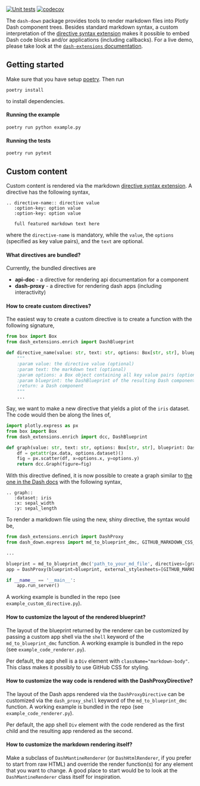 [![Unit tests](https://github.com/emilhe/dash-down/actions/workflows/python-test.yml/badge.svg)](https://github.com/emilhe/dash-down/actions/workflows/python-test.yml)
[![codecov](https://codecov.io/gh/emilhe/dash-down/branch/main/graph/badge.svg?token=kZXx2N1QGY)](https://codecov.io/gh/emilhe/dash-down)

The `dash-down` package provides tools to render markdown files into Plotly Dash component trees. Besides standard markdown syntax, a custom interpretation of the [directive syntax extension](https://mistune.readthedocs.io/en/latest/directives.html) makes it possible to embed Dash code blocks and/or applications (including callbacks). For a live demo, please take look at the [`dash-extensions` documentation](https://www.dash-extensions.com/getting-started/installation#a-example).

## Getting started

Make sure that you have setup [poetry](https://python-poetry.org/). Then run

    poetry install

to install dependencies.

#### Running the example

    poetry run python example.py

#### Running the tests

    poetry run pytest

## Custom content

Custom content is rendered via the markdown [directive syntax extension](https://mistune.readthedocs.io/en/latest/directives.html). A directive has the following syntax,

    .. directive-name:: directive value
       :option-key: option value
       :option-key: option value
    
       full featured markdown text here

where the `directive-name` is mandatory, while the `value`, the `options` (specified as key value pairs), and the `text` are optional. 

#### What directives are bundled?

Currently, the bundled directives are

* **api-doc** - a directive for rendering api documentation for a component
* **dash-proxy** - a directive for rendering dash apps (including interactivity)

#### How to create custom directives?

The easiest way to create a custom directive is to create a function with the following signature,

```python
from box import Box
from dash_extensions.enrich import DashBlueprint

def directive_name(value: str, text: str, options: Box[str, str], blueprint: DashBlueprint):
    """
    :param value: the directive value (optional)
    :param text: the markdown text (optional)
    :param options: a Box object containing all key value pairs (optional)
    :param blueprint: the DashBlueprint of the resulting Dash component tree, used e.g. for callback registration
    :return: a Dash component
    """
    ...
```

Say, we want to make a new directive that yields a plot of the `iris` dataset. The code would then be along the lines of,

```python
import plotly.express as px
from box import Box
from dash_extensions.enrich import dcc, DashBlueprint

def graph(value: str, text: str, options: Box[str, str], blueprint: DashBlueprint):
    df = getattr(px.data, options.dataset)()
    fig = px.scatter(df, x=options.x, y=options.y)
    return dcc.Graph(figure=fig)
```

With this directive defined, it is now possible to create a graph similar to [the one in the Dash docs](https://dash.plotly.com/dash-core-components/graph) with the following syntax,

    .. graph::
       :dataset: iris
       :x: sepal_width
       :y: sepal_length

To render a markdown file using the new, shiny directive, the syntax would be,

```python
from dash_extensions.enrich import DashProxy
from dash_down.express import md_to_blueprint_dmc, GITHUB_MARKDOWN_CSS_LIGHT

...

blueprint = md_to_blueprint_dmc('path_to_your_md_file', directives=[graph])
app = DashProxy(blueprint=blueprint, external_stylesheets=[GITHUB_MARKDOWN_CSS_LIGHT])

if __name__ == '__main__':
    app.run_server()
```

A working example is bundled in the repo (see `example_custom_directive.py`).

#### How to customize the layout of the rendered blueprint?

The layout of the blueprint returned by the renderer can be customized by passing a custom app shell via the `shell` keyword of the `md_to_blueprint_dmc` function. A working example is bundled in the repo (see `example_code_renderer.py`).

Per default, the app shell is a `Div` element with `className="markdown-body"`. This class makes it possibly to use GitHub CSS for styling.

#### How to customize the way code is rendered with the DashProxyDirective?

The layout of the Dash apps rendered via the `DashProxyDirective` can be customized via the `dash_proxy_shell` keyword of the `md_to_blueprint_dmc` function. A working example is bundled in the repo (see `example_code_renderer.py`).

Per default, the app shell `Div` element with the code rendered as the first child and the resulting app rendered as the second.

#### How to customize the markdown rendering itself?

Make a subclass of `DashMantineRenderer` (or `DashHtmlRenderer`, if you prefer to start from raw HTML) and override the render function(s) for any element that you want to change. A good place to start would be to look at the `DashMantineRenderer` class itself for inspiration.

